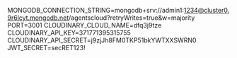 MONGODB_CONNECTION_STRING=mongodb+srv://admin1:1234@cluster0.9r6lcyt.mongodb.net/agentscloud?retryWrites=true&w=majority
PORT=3001
CLOUDINARY_CLOUD_NAME=dfq3j9tze
CLOUDINARY_API_KEY=371771395315755
CLOUDINARY_API_SECRET=j9zjJh8FM0TKP51bkYWTXXSWRN0
JWT_SECRET=secRET123!
